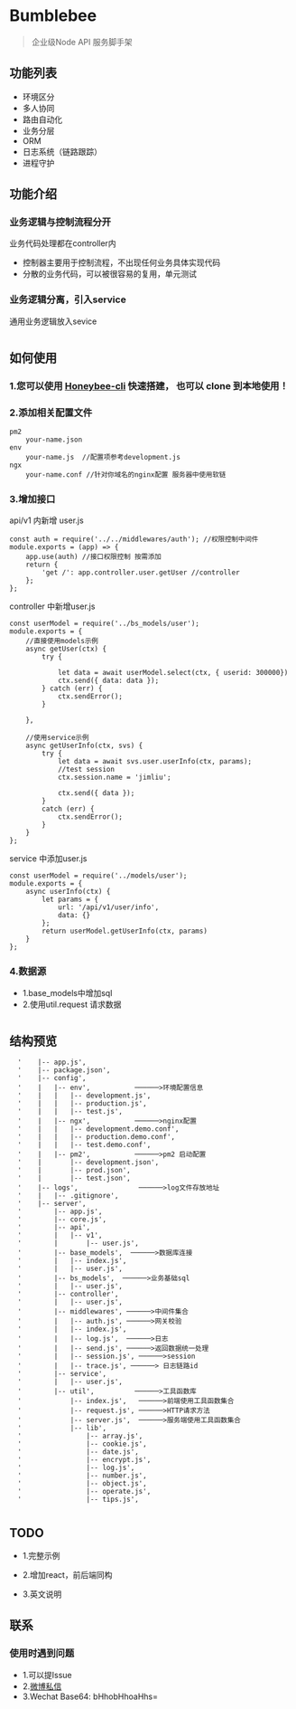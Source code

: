 # Bumblebee

> 企业级Node API 服务脚手架

## 功能列表

* 环境区分
* 多人协同
* 路由自动化
* 业务分层
* ORM
* 日志系统（链路跟踪）
* 进程守护

## 功能介绍

### 业务逻辑与控制流程分开

业务代码处理都在controller内

* 控制器主要用于控制流程，不出现任何业务具体实现代码
* 分散的业务代码，可以被很容易的复用，单元测试

### 业务逻辑分离，引入service

通用业务逻辑放入sevice

#

## 如何使用


### 1.您可以使用 [Honeybee-cli](https://github.com/bikedawuwang/bee-cli) 快速搭建， 也可以 clone 到本地使用！

### 2.添加相关配置文件

```
pm2
    your-name.json
env
    your-name.js  //配置项参考development.js
ngx
    your-name.conf //针对你域名的nginx配置 服务器中使用软链
```

### 3.增加接口

api/v1 内新增 user.js

```
const auth = require('../../middlewares/auth'); //权限控制中间件
module.exports = (app) => {
    app.use(auth) //接口权限控制 按需添加
    return {
        'get /': app.controller.user.getUser //controller
    };
};
```

controller 中新增user.js
```
const userModel = require('../bs_models/user');
module.exports = {
    //直接使用models示例
    async getUser(ctx) {
        try {
            
            let data = await userModel.select(ctx, { userid: 300000})
            ctx.send({ data: data });
        } catch (err) {
            ctx.sendError();
        }
        
    },

    //使用service示例
    async getUserInfo(ctx, svs) {
        try {
            let data = await svs.user.userInfo(ctx, params);
            //test session
            ctx.session.name = 'jimliu';
            
            ctx.send({ data });
        }
        catch (err) {
            ctx.sendError();
        }
    }
};
```

service 中添加user.js

```
const userModel = require('../models/user');
module.exports = {
    async userInfo(ctx) {
        let params = {
            url: '/api/v1/user/info',
            data: {}
        };
        return userModel.getUserInfo(ctx, params)
    }
};
```

### 4.数据源

* 1.base_models中增加sql
* 2.使用util.request 请求数据

#

## 结构预览
```
  '    |-- app.js',
  '    |-- package.json',
  '    |-- config',
  '    |   |-- env',           ──────>环境配置信息
  '    |   |   |-- development.js',
  '    |   |   |-- production.js',
  '    |   |   |-- test.js',
  '    |   |-- ngx',           ──────>nginx配置
  '    |   |   |-- development.demo.conf',
  '    |   |   |-- production.demo.conf',
  '    |   |   |-- test.demo.conf',
  '    |   |-- pm2',           ──────>pm2 启动配置
  '    |       |-- development.json',
  '    |       |-- prod.json',
  '    |       |-- test.json',
  '    |-- logs',               ──────>log文件存放地址
  '    |   |-- .gitignore',
  '    |-- server',
  '        |-- app.js',
  '        |-- core.js',
  '        |-- api',
  '        |   |-- v1',
  '        |       |-- user.js',
  '        |-- base_models',  ──────>数据库连接
  '        |   |-- index.js',
  '        |   |-- user.js',
  '        |-- bs_models',  ──────>业务基础sql
  '        |   |-- user.js',
  '        |-- controller',
  '        |   |-- user.js',
  '        |-- middlewares', ──────>中间件集合
  '        |   |-- auth.js', ──────>网关校验
  '        |   |-- index.js', 
  '        |   |-- log.js',  ──────>日志
  '        |   |-- send.js', ──────>返回数据统一处理
  '        |   |-- session.js', ──────>session
  '        |   |-- trace.js', ──────> 日志链路id
  '        |-- service',
  '        |   |-- user.js',
  '        |-- util',          ──────>工具函数库
  '            |-- index.js',   ──────>前端使用工具函数集合
  '            |-- request.js', ──────>HTTP请求方法
  '            |-- server.js',  ──────>服务端使用工具函数集合
  '            |-- lib',
  '                |-- array.js',
  '                |-- cookie.js',
  '                |-- date.js',
  '                |-- encrypt.js',
  '                |-- log.js',
  '                |-- number.js',
  '                |-- object.js',
  '                |-- operate.js',
  '                |-- tips.js',
```

#

## TODO

* 1.完整示例

* 2.增加react，前后端同构

* 3.英文说明

## 联系

### 使用时遇到问题

* 1.可以提Issue
* 2.[微博私信](https://weibo.com/jimliuxinghai/profile?rightmod=1&wvr=6&mod=personinfo)
* 3.Wechat Base64: bHhobHhoaHhs=
